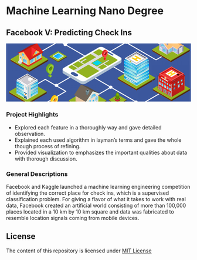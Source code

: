 # Machine Learning Nano Degree
## Facebook V: Predicting Check Ins
![Project5 Cover Picture](https://github.com/ArthurLu/MLND.Project5/blob/master/FB5_banner.png)

### Project Highlights
  * Explored each feature in a thoroughly way and gave detailed observation.
  * Explained each used algorithm in layman’s terms and gave the whole though process of refining.
  * Provided visualization to emphasizes the important qualities about data with thorough discussion.

### General Descriptions
  Facebook and Kaggle launched a machine learning engineering competition of identifying
the correct place for check ins, which is a supervised classification problem. For giving a flavor of what it takes to work with real data, Facebook created an artificial world consisting of more than 100,000 places located in a 10 km by 10 km square and data was fabricated to resemble location signals coming from mobile devices.
## License
The content of this repository is licensed under [MIT License](https://github.com/ArthurLu/MLND.Project5/blob/master/LICENSE.txt)
